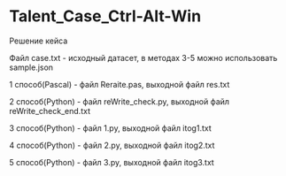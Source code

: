 # Talent_Case_Ctrl-Alt-Win
Решение кейса

Файл case.txt - исходный датасет, в методах 3-5 можно использовать sample.json

1 способ(Pascal) - файл Reraite.pas, выходной файл res.txt

2 способ(Python) - файл reWrite_check.py, выходной файл reWrite_check_end.txt

3 способ(Python) - файл 1.py, выходной файл itog1.txt

4 способ(Python) - файл 2.py, выходной файл itog2.txt

5 способ(Python) - файл 3.py, выходной файл itog3.txt
